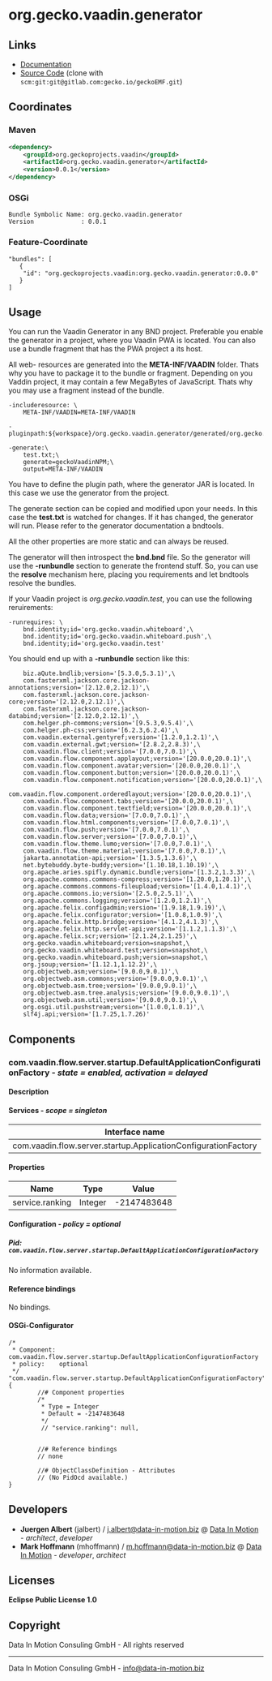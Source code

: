 # org.gecko.vaadin.generator

## Links

* [Documentation](https://gitlab.com/gecko.io/geckoVaadin)
* [Source Code](https://gitlab.com/gecko.io/geckoEMF) (clone with `scm:git:git@gitlab.com:gecko.io/geckoEMF.git`)

## Coordinates

### Maven

```xml
<dependency>
    <groupId>org.geckoprojects.vaadin</groupId>
    <artifactId>org.gecko.vaadin.generator</artifactId>
    <version>0.0.1</version>
</dependency>
```

### OSGi

```
Bundle Symbolic Name: org.gecko.vaadin.generator
Version             : 0.0.1
```

### Feature-Coordinate

```
"bundles": [
   {
    "id": "org.geckoprojects.vaadin:org.gecko.vaadin.generator:0.0.0"
   }
]
```
## Usage

You can run the Vaadin Generator in any BND project. Preferable you enable the generator in a project, where you Vaadin PWA is located. You can also use a bundle fragment that has the PWA project a its host.

All web- resources are generated into the **META-INF/VAADIN** folder. Thats why you have to package it to the bundle or fragment. Depending on you Vaddin project, it may contain a few MegaBytes of JavaScript. Thats why you may use a fragment instead of the bundle.
  

```
-includeresource: \
	META-INF/VAADIN=META-INF/VAADIN

-pluginpath:${workspace}/org.gecko.vaadin.generator/generated/org.gecko.vaadin.generator.jar

-generate:\
	test.txt;\
	generate=geckoVaadinNPM;\
	output=META-INF/VAADIN
```

You have to define the plugin path, where the generator JAR is located. In this case we use the generator from the project.

The generate section can be copied and modified upon your needs. In this case the **test.txt** is watched for changes. If it has changed, the generator will run. Please refer to the generator documentation a bndtools. 

All the other properties are more static and can always be reused.

The generator will then introspect the **bnd.bnd** file. So the generator will use the **-runbundle** section to generate the frontend stuff. So, you can use the **resolve** mechanism here, placing you requirements and let bndtools resolve the bundles.

If your Vaadin project is *org.gecko.vaadin.test*, you can use the following reruirements:

```
-runrequires: \
	bnd.identity;id='org.gecko.vaadin.whiteboard',\
	bnd.identity;id='org.gecko.vaadin.whiteboard.push',\
	bnd.identity;id='org.gecko.vaadin.test'
```

You should end up with a **-runbundle** section like this:

```
	biz.aQute.bndlib;version='[5.3.0,5.3.1)',\
	com.fasterxml.jackson.core.jackson-annotations;version='[2.12.0,2.12.1)',\
	com.fasterxml.jackson.core.jackson-core;version='[2.12.0,2.12.1)',\
	com.fasterxml.jackson.core.jackson-databind;version='[2.12.0,2.12.1)',\
	com.helger.ph-commons;version='[9.5.3,9.5.4)',\
	com.helger.ph-css;version='[6.2.3,6.2.4)',\
	com.vaadin.external.gentyref;version='[1.2.0,1.2.1)',\
	com.vaadin.external.gwt;version='[2.8.2,2.8.3)',\
	com.vaadin.flow.client;version='[7.0.0,7.0.1)',\
	com.vaadin.flow.component.applayout;version='[20.0.0,20.0.1)',\
	com.vaadin.flow.component.avatar;version='[20.0.0,20.0.1)',\
	com.vaadin.flow.component.button;version='[20.0.0,20.0.1)',\
	com.vaadin.flow.component.notification;version='[20.0.0,20.0.1)',\
	com.vaadin.flow.component.orderedlayout;version='[20.0.0,20.0.1)',\
	com.vaadin.flow.component.tabs;version='[20.0.0,20.0.1)',\
	com.vaadin.flow.component.textfield;version='[20.0.0,20.0.1)',\
	com.vaadin.flow.data;version='[7.0.0,7.0.1)',\
	com.vaadin.flow.html.components;version='[7.0.0,7.0.1)',\
	com.vaadin.flow.push;version='[7.0.0,7.0.1)',\
	com.vaadin.flow.server;version='[7.0.0,7.0.1)',\
	com.vaadin.flow.theme.lumo;version='[7.0.0,7.0.1)',\
	com.vaadin.flow.theme.material;version='[7.0.0,7.0.1)',\
	jakarta.annotation-api;version='[1.3.5,1.3.6)',\
	net.bytebuddy.byte-buddy;version='[1.10.18,1.10.19)',\
	org.apache.aries.spifly.dynamic.bundle;version='[1.3.2,1.3.3)',\
	org.apache.commons.commons-compress;version='[1.20.0,1.20.1)',\
	org.apache.commons.commons-fileupload;version='[1.4.0,1.4.1)',\
	org.apache.commons.io;version='[2.5.0,2.5.1)',\
	org.apache.commons.logging;version='[1.2.0,1.2.1)',\
	org.apache.felix.configadmin;version='[1.9.18,1.9.19)',\
	org.apache.felix.configurator;version='[1.0.8,1.0.9)',\
	org.apache.felix.http.bridge;version='[4.1.2,4.1.3)',\
	org.apache.felix.http.servlet-api;version='[1.1.2,1.1.3)',\
	org.apache.felix.scr;version='[2.1.24,2.1.25)',\
	org.gecko.vaadin.whiteboard;version=snapshot,\
	org.gecko.vaadin.whiteboard.test;version=snapshot,\
	org.gecko.vaadin.whiteboard.push;version=snapshot,\
	org.jsoup;version='[1.12.1,1.12.2)',\
	org.objectweb.asm;version='[9.0.0,9.0.1)',\
	org.objectweb.asm.commons;version='[9.0.0,9.0.1)',\
	org.objectweb.asm.tree;version='[9.0.0,9.0.1)',\
	org.objectweb.asm.tree.analysis;version='[9.0.0,9.0.1)',\
	org.objectweb.asm.util;version='[9.0.0,9.0.1)',\
	org.osgi.util.pushstream;version='[1.0.0,1.0.1)',\
	slf4j.api;version='[1.7.25,1.7.26)'
```

 

## Components

### com.vaadin.flow.server.startup.DefaultApplicationConfigurationFactory - *state = enabled, activation = delayed*

#### Description

#### Services - *scope = singleton*

|Interface name |
|--- |
|com.vaadin.flow.server.startup.ApplicationConfigurationFactory |

#### Properties

|Name |Type |Value |
|--- |--- |--- |
|service.ranking |Integer |-2147483648 |

#### Configuration - *policy = optional*

##### Pid: `com.vaadin.flow.server.startup.DefaultApplicationConfigurationFactory`

No information available.

#### Reference bindings

No bindings.

#### OSGi-Configurator


```
/*
 * Component: com.vaadin.flow.server.startup.DefaultApplicationConfigurationFactory
 * policy:    optional
 */
"com.vaadin.flow.server.startup.DefaultApplicationConfigurationFactory":{
        //# Component properties
        /*
         * Type = Integer
         * Default = -2147483648
         */
         // "service.ranking": null,


        //# Reference bindings
        // none

        //# ObjectClassDefinition - Attributes
        // (No PidOcd available.)
}
```

## Developers

* **Juergen Albert** (jalbert) / [j.albert@data-in-motion.biz](mailto:j.albert@data-in-motion.biz) @ [Data In Motion](https://www.datainmotion.de) - *architect*, *developer*
* **Mark Hoffmann** (mhoffmann) / [m.hoffmann@data-in-motion.biz](mailto:m.hoffmann@data-in-motion.biz) @ [Data In Motion](https://www.datainmotion.de) - *developer*, *architect*

## Licenses

**Eclipse Public License 1.0**

## Copyright

Data In Motion Consuling GmbH - All rights reserved

---
Data In Motion Consuling GmbH - [info@data-in-motion.biz](mailto:info@data-in-motion.biz)
